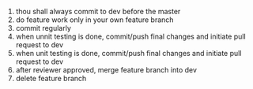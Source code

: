 1. thou shall always commit to dev before the master
2. do feature work only in your own feature branch
3. commit regularly
4. when unnit testing is done, commit/push final changes and initiate pull request to dev
4. when unit testing is done, commit/push final changes and initiate pull request to dev
5. after reviewer approved, merge feature branch into dev
6. delete feature branch
